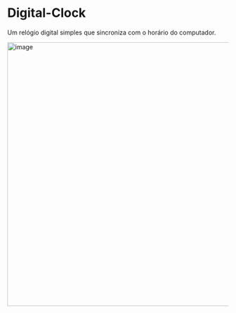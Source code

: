 # Digital-Clock
Um relógio digital simples que sincroniza com o horário do computador.

<img width="600" alt="image" src="https://user-images.githubusercontent.com/106192001/185508295-a711719d-26fc-4722-9288-27fa5ccfd83b.png">
